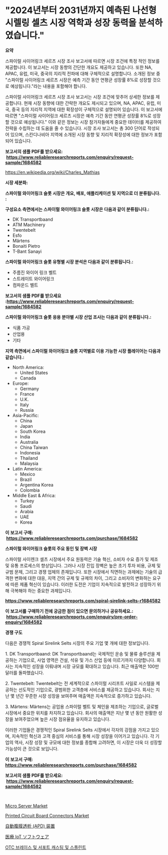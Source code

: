 <p><h1>"2024년부터 2031년까지 예측된 나선형 시렐링 셀츠 시장 역학과 성장 동력을 분석하였습니다."</h1></p><p><strong>요약</strong></p>
<p><p>스파이럴 사이어링크 세르츠 시장 조사 보고서에 따르면 시장 조건에 특정 적인 정보를 제공합니다. 이 보고서는 시장 동향의 간단한 개요도 제공하고 있습니다. 또한 NA, APAC, 유럽, 미국, 중국의 지리적 전파에 대해 구체적으로 설명합니다. 소개된 정보 중 "스파이럴 사이어링크 세르츠 시장은 예측 기간 동안 연평균 성장률 8%로 성장할 것으로 예상됩니다."라는 내용을 포함해야 합니다.</p><p>스파이럴 사이어링크 세르츠 시장 조사 보고서는 시장 조건에 맞추어 상세한 정보를 제공합니다. 현재 시장 동향에 대한 간략한 개요도 제시되고 있으며, NA, APAC, 유럽, 미국, 중국 등의 지리적 지역에 대한 확장성이 구체적으로 설명되어 있습니다. 이 보고서에 따르면 "스파이럴 사이어링크 세르츠 시장은 예측 기간 동안 연평균 성장률 8%로 성장할 것으로 예상됩니다." 이와 같은 정보는 시장 참가자들에게 중요한 데이터를 제공하여 전략을 수립하는 데 도움을 줄 수 있습니다. 시장 조사 보고서는 총 300 단어로 작성되어 있으며, 스칸디나비아 지역에 소개된 시장 동향 및 지리적 확장성에 대한 정보가 포함되어 있습니다.</p></p>
<p><strong>보고서의 샘플 PDF를 받으세요: &nbsp;<a href="https://www.reliableresearchreports.com/enquiry/request-sample/1684582">https://www.reliableresearchreports.com/enquiry/request-sample/1684582</a></strong></p>
<p><a href="https://en.wikipedia.org/wiki/Charles_Mathias">https://en.wikipedia.org/wiki/Charles_Mathias</a></p>
<p><strong>시장 세분화:</strong></p>
<p><strong> 스파이럴 와이어링크 슬롯 시장은 개요, 배포, 애플리케이션 및 지역으로 더 분류됩니다. :</strong></p>
<p><strong>구성요소 측면에서는 스파이럴 와이어링크 슬롯 시장은 다음과 같이 분류됩니다.:</strong></p>
<p><ul><li>DK Transportbaand</li><li>ATM Machinery</li><li>Twentebelt</li><li>Esfo</li><li>Märtens</li><li>Bonaiti Pietro</li><li>T-Bant Sanayi</li></ul></p>
<p><strong> 스파이럴 와이어링크 슬롯 유형별 시장 분석은 다음과 같이 분류됩니다.:</strong></p>
<p><ul><li>주름진 와이어 링크 벨트</li><li>스트레이트 와이어링크</li><li>컴파운드 벨트</li></ul></p>
<p><strong>보고서의 샘플 PDF를 받으세요 :<a href="https://www.reliableresearchreports.com/enquiry/request-sample/1684582">https://www.reliableresearchreports.com/enquiry/request-sample/1684582</a></strong></p>
<p><strong> 스파이럴 와이어링크 슬롯 응용 분야별 시장 산업 조사는 다음과 같이 분류됩니다.:</strong></p>
<p><ul><li>식품 가공</li><li>산업용</li><li>기타</li></ul></p>
<p><strong>지역 측면에서 스파이럴 와이어링크 슬롯 지역별로 이용 가능한 시장 플레이어는 다음과 같습니다.:</strong></p>
<p><ul>
    <li>
        North America:
        <ul>
            <li>United States</li>
            <li>Canada</li>
        </ul>
    </li>
    <li>
        Europe:
        <ul>
            <li>Germany</li>
            <li>France</li>
            <li>U.K.</li>
            <li>Italy</li>
            <li>Russia</li>
        </ul>
    </li>
    <li>
        Asia-Pacific:
        <ul>
            <li>China</li>
            <li>Japan</li>
            <li>South Korea</li>
            <li>India</li>
            <li>Australia</li>
            <li>China Taiwan</li>
            <li>Indonesia</li>
            <li>Thailand</li>
            <li>Malaysia</li>
        </ul>
    </li>
    <li>
        Latin America:
        <ul>
            <li>Mexico</li>
            <li>Brazil</li>
            <li>Argentina Korea</li>
            <li>Colombia</li>
        </ul>
    </li>
    <li>
        Middle East & Africa:
        <ul>
            <li>Turkey</li>
            <li>Saudi</li>
            <li>Arabia</li>
            <li>UAE</li>
            <li>Korea</li>
        </ul>
    </li>
    </ul></p>
<p><strong>이 보고서 구매: &nbsp;<a href="https://www.reliableresearchreports.com/purchase/1684582">https://www.reliableresearchreports.com/purchase/1684582</a></strong></p>
<p><strong>스파이럴 와이어링크 슬롯의 주요 동인 및 장벽 시장</strong></p>
<p><p>스파이럴 사이렌크 셀츠 시장에서 주요 원동력은 기술 혁신, 소비자 수요 증가 및 제조 및 유통 프로세스의 향상입니다. 그러나 시장 진입 장벽은 높은 초기 투자 비용, 규제 및 규범 문제, 그리고 경쟁 업체의 존재입니다. 또한 시장에서 직면하는 과제에는 기술의 급격한 변화에 대한 대응, 지역 간의 규제 및 규제의 차이, 그리고 소비자의 변화하는 요구에 따른 제품 혁신이 있습니다. 이러한 도전은 기업이 지속적으로 발전하고 성장하기 위해 극복해야 하는 중요한 과제입니다.</p></p>
<p><strong><a href="https://www.reliableresearchreports.com/spiral-sirelink-selts-r1684582">https://www.reliableresearchreports.com/spiral-sirelink-selts-r1684582</a></strong></p>
<p><strong>이 보고서를 구매하기 전에 궁금한 점이 있으면 문의하거나 공유하세요.: &nbsp;<a href="https://www.reliableresearchreports.com/enquiry/pre-order-enquiry/1684582">https://www.reliableresearchreports.com/enquiry/pre-order-enquiry/1684582</a></strong></p>
<p><strong>경쟁 구도</strong></p>
<p><p>다음은 경쟁적 Spiral Sirelink Selts 시장의 주요 기업 몇 개에 대한 정보입니다. </p><p>1. DK Transportbaand: DK Transportbaand는 국제적인 운송 및 물류 솔루션을 제공하는 기업으로, 사업 영역은 건설, 석유 및 가스 산업 등에 이르기까지 다양합니다. 회사는 지속적인 성장을 이뤄내며 시장 규모를 확대하고 있습니다. 최근 매출액은 100만 달러를 돌파했습니다.</p><p>2. Twentebelt: Twentebelt는 전 세계적으로 스파이럴 시리프트 사일로 시스템을 제공하는 선도적인 기업으로, 광범위한 고객층에 서비스를 제공하고 있습니다. 회사는 지난 몇 년간 꾸준한 시장 성장을 보여주며 매출액은 지속적으로 증가하고 있습니다.</p><p>3. Märtens: Märtens는 공업용 스파이럴 벨트 및 체인을 제조하는 기업으로, 글로벌 시장에서 중요한 위치를 차지하고 있습니다. 회사의 매출액은 지난 몇 년 동안 원활한 성장을 보여주었으며 높은 시장 점유율을 유지하고 있습니다.</p><p>이러한 기업들은 경쟁적인 Spiral Sirelink Selts 시장에서 각자의 강점을 가지고 있으며, 지속적인 혁신과 고객 중심의 서비스를 통해 시장 성장을 이어가고 있습니다. 각 기업의 역사, 시장 성장 및 규모에 대한 정보를 종합해 고려하면, 이 시장은 더욱 더 성장할 가능성이 큰 것으로 보입니다.</p></p>
<p><strong>이 보고서 구매: &nbsp; <a href="https://www.reliableresearchreports.com/purchase/1684582">https://www.reliableresearchreports.com/purchase/1684582</a></strong></p>
<p><strong>보고서의 샘플 PDF를 받으세요: &nbsp;<a href="https://www.reliableresearchreports.com/enquiry/request-sample/1684582">https://www.reliableresearchreports.com/enquiry/request-sample/1684582</a></strong><strong></strong></p>
<p>&nbsp;</p>
<p><p><a href="https://github.com/eeenafisainka/Market-Research-Report-List-1/blob/main/micro-server-market.md">Micro Server Market</a></p><p><a href="https://github.com/liliskanaya73/Market-Research-Report-List-1/blob/main/printed-circuit-board-connectors-market.md">Printed Circuit Board Connectors Market</a></p><p><a href="https://github.com/LenoraKris2023/Market-Research-Report-List-1/blob/main/4785414149562.md">自動腹膜透析 (APD) 装置</a></p><p><a href="https://github.com/JoanaNitzsche/Market-Research-Report-List-1/blob/main/7217995149563.md">医療 IoT ソフトウェア</a></p><p><a href="https://github.com/sougarounis/Market-Research-Report-List-4/blob/main/4146819159276.md">OTC 브레이스 및 서포트 캐스팅 및 스플린트</a></p></p>